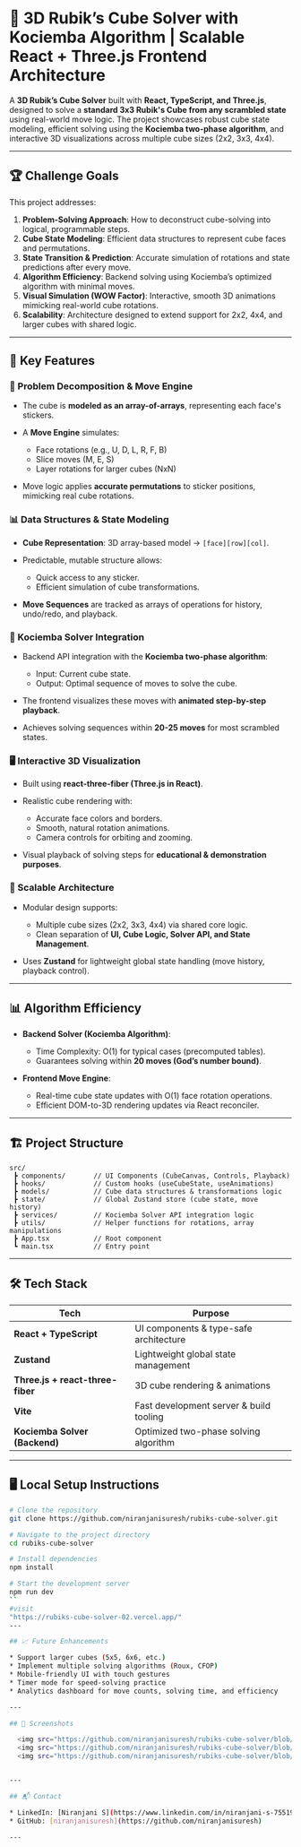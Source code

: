 # 🧩  3D Rubik’s Cube Solver with Kociemba Algorithm | Scalable React + Three.js Frontend Architecture

A **3D Rubik’s Cube Solver** built with **React, TypeScript, and Three.js**, designed to solve a **standard 3x3 Rubik's Cube from any scrambled state** using real-world move logic. The project showcases robust cube state modeling, efficient solving using the **Kociemba two-phase algorithm**, and interactive 3D visualizations across multiple cube sizes (2x2, 3x3, 4x4).

---

## 🏆 Challenge Goals

This project addresses:

1. **Problem-Solving Approach**: How to deconstruct cube-solving into logical, programmable steps.
2. **Cube State Modeling**: Efficient data structures to represent cube faces and permutations.
3. **State Transition & Prediction**: Accurate simulation of rotations and state predictions after every move.
4. **Algorithm Efficiency**: Backend solving using Kociemba’s optimized algorithm with minimal moves.
5. **Visual Simulation (WOW Factor)**: Interactive, smooth 3D animations mimicking real-world cube rotations.
6. **Scalability**: Architecture designed to extend support for 2x2, 4x4, and larger cubes with shared logic.

---

## 🚀 Key Features

### 🧠 Problem Decomposition & Move Engine

* The cube is **modeled as an array-of-arrays**, representing each face's stickers.
* A **Move Engine** simulates:

  * Face rotations (e.g., U, D, L, R, F, B)
  * Slice moves (M, E, S)
  * Layer rotations for larger cubes (NxN)
* Move logic applies **accurate permutations** to sticker positions, mimicking real cube rotations.

### 📊 Data Structures & State Modeling

* **Cube Representation**: 3D array-based model → `[face][row][col]`.
* Predictable, mutable structure allows:

  * Quick access to any sticker.
  * Efficient simulation of cube transformations.
* **Move Sequences** are tracked as arrays of operations for history, undo/redo, and playback.

### 🔗 Kociemba Solver Integration

* Backend API integration with the **Kociemba two-phase algorithm**:

  * Input: Current cube state.
  * Output: Optimal sequence of moves to solve the cube.
* The frontend visualizes these moves with **animated step-by-step playback**.
* Achieves solving sequences within **20-25 moves** for most scrambled states.

### 🖥️ Interactive 3D Visualization

* Built using **react-three-fiber (Three.js in React)**.
* Realistic cube rendering with:

  * Accurate face colors and borders.
  * Smooth, natural rotation animations.
  * Camera controls for orbiting and zooming.
* Visual playback of solving steps for **educational & demonstration purposes**.

### 🧱 Scalable Architecture

* Modular design supports:

  * Multiple cube sizes (2x2, 3x3, 4x4) via shared core logic.
  * Clean separation of **UI, Cube Logic, Solver API, and State Management**.
* Uses **Zustand** for lightweight global state handling (move history, playback control).

---

## 📊 Algorithm Efficiency

* **Backend Solver (Kociemba Algorithm)**:

  * Time Complexity: O(1) for typical cases (precomputed tables).
  * Guarantees solving within **20 moves (God’s number bound)**.
* **Frontend Move Engine**:

  * Real-time cube state updates with O(1) face rotation operations.
  * Efficient DOM-to-3D rendering updates via React reconciler.

---

## 🏗️ Project Structure

```
src/
 ┣ components/       // UI Components (CubeCanvas, Controls, Playback)
 ┣ hooks/            // Custom hooks (useCubeState, useAnimations)
 ┣ models/           // Cube data structures & transformations logic
 ┣ state/            // Global Zustand store (cube state, move history)
 ┣ services/         // Kociemba Solver API integration logic
 ┣ utils/            // Helper functions for rotations, array manipulations
 ┣ App.tsx           // Root component
 ┗ main.tsx          // Entry point
```

---

## 🛠️ Tech Stack

| Tech                             | Purpose                                 |
| -------------------------------- | --------------------------------------- |
| **React + TypeScript**           | UI components & type-safe architecture  |
| **Zustand**                      | Lightweight global state management     |
| **Three.js + react-three-fiber** | 3D cube rendering & animations          |
| **Vite**                         | Fast development server & build tooling |
| **Kociemba Solver (Backend)**    | Optimized two-phase solving algorithm   |

---

## 🖥️ Local Setup Instructions

```bash
# Clone the repository
git clone https://github.com/niranjanisuresh/rubiks-cube-solver.git

# Navigate to the project directory
cd rubiks-cube-solver

# Install dependencies
npm install

# Start the development server
npm run dev
``
#visit
"https://rubiks-cube-solver-02.vercel.app/"
---

## 📈 Future Enhancements

* Support larger cubes (5x5, 6x6, etc.)
* Implement multiple solving algorithms (Roux, CFOP)
* Mobile-friendly UI with touch gestures
* Timer mode for speed-solving practice
* Analytics dashboard for move counts, solving time, and efficiency

---

## 📸 Screenshots

  <img src="https://github.com/niranjanisuresh/rubiks-cube-solver/blob/6d52ba19cd14c45c78d271ad09b5975146715a03/2x2cube.png.png" width="300"/>
  <img src="https://github.com/niranjanisuresh/rubiks-cube-solver/blob/6d52ba19cd14c45c78d271ad09b5975146715a03/3x3cube.png.png" width="300"/>
  <img src="https://github.com/niranjanisuresh/rubiks-cube-solver/blob/6d52ba19cd14c45c78d271ad09b5975146715a03/4x4cube.png.png" width="300"/>


---

## 📬 Contact

* LinkedIn: [Niranjani S](https://www.linkedin.com/in/niranjani-s-75519b2a6/)
* GitHub: [niranjanisuresh](https://github.com/niranjanisuresh)

---

